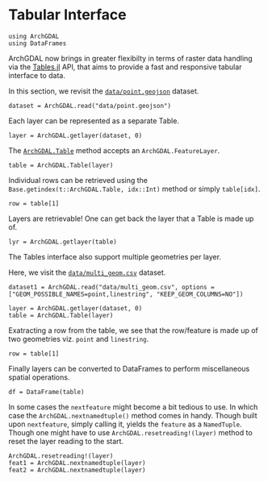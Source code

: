 # Tabular Interface

```@setup tables
using ArchGDAL
using DataFrames
```

ArchGDAL now brings in greater flexibilty in terms of raster data handling via the
[Tables.jl](https://github.com/JuliaData/Tables.jl) API, that aims to provide a fast and
responsive tabular interface to data.

In this section, we revisit the
[`data/point.geojson`](https://github.com/yeesian/ArchGDALDatasets/blob/307f8f0e584a39a050c042849004e6a2bd674f99/data/point.geojson)
dataset.

```@example tables
dataset = ArchGDAL.read("data/point.geojson")
```

Each layer can be represented as a separate Table.

```@example tables
layer = ArchGDAL.getlayer(dataset, 0)
```

The [`ArchGDAL.Table`](@ref) method accepts an `ArchGDAL.FeatureLayer`.
```@example tables
table = ArchGDAL.Table(layer)
```

Individual rows can be retrieved using the `Base.getindex(t::ArchGDAL.Table, idx::Int)` method or simply `table[idx]`.

```@example tables
row = table[1]
```

Layers are retrievable!
One can get back the layer that a Table is made up of.
```@example tables
lyr = ArchGDAL.getlayer(table)
```

The Tables interface also support multiple geometries per layer.

Here, we visit the
[`data/multi_geom.csv`](https://github.com/yeesian/ArchGDALDatasets/blob/master/data/multi_geom.csv)
dataset.

```@example tables
dataset1 = ArchGDAL.read("data/multi_geom.csv", options = ["GEOM_POSSIBLE_NAMES=point,linestring", "KEEP_GEOM_COLUMNS=NO"])

layer = ArchGDAL.getlayer(dataset, 0)
table = ArchGDAL.Table(layer)
```

Exatracting a row from the table, we see that the row/feature is made up of two geometries
viz. `point` and `linestring`.
```@example tables
row = table[1]
```

Finally layers can be converted to DataFrames to perform miscellaneous spatial operations.
```@example tables
df = DataFrame(table)
```
In some cases the `nextfeature` might become a bit tedious to use. In which case the `ArchGDAL.nextnamedtuple()` method comes in handy. Though built upon `nextfeature`, simply calling it, yields the `feature` as a `NamedTuple`. Though one might have to use `ArchGDAL.resetreading!(layer)` method to reset the layer reading to the start.

```@example tables
ArchGDAL.resetreading!(layer)
feat1 = ArchGDAL.nextnamedtuple(layer)
feat2 = ArchGDAL.nextnamedtuple(layer)
```
